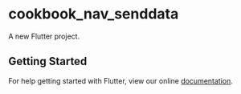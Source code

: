 # cookbook_nav_senddata

A new Flutter project.

## Getting Started

For help getting started with Flutter, view our online
[documentation](https://flutter.io/).
